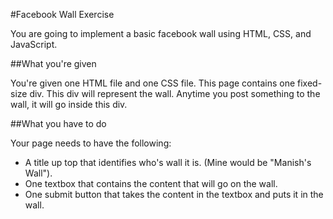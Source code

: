#Facebook Wall Exercise

You are going to implement a basic facebook wall using HTML, CSS, and JavaScript.

##What you're given

You're given one HTML file and one CSS file. This page contains one fixed-size div. This div will represent the wall. Anytime you post something to the wall, it will go inside this div.

##What you have to do

Your page needs to have the following:

* A title up top that identifies who's wall it is. (Mine would be "Manish's Wall").
* One textbox that contains the content that will go on the wall.
* One submit button that takes the content in the textbox and puts it in the wall.

